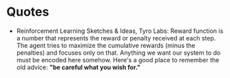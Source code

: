 # Quotes

- Reinforcement Learning Sketches & Ideas, Tyro Labs: Reward function is a number that represents the reward or penalty received at each step. The agent tries to maximize the cumulative rewards (minus the penalties) and focuses only on that. Anything we want our system to do must be encoded here somehow. Here's a good place to remember the old advice: **"be careful what you wish for."**
